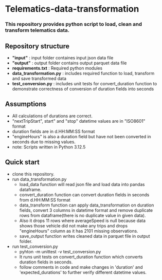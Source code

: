 # Telematics-data-transformation
### This repository provides python script to load, clean and transform telematics data.

## Repository structure
- **"input"** : input folder containes input json data file
- **"output"** : output folder contains output parquet data file
- **requirements.txt** : Required python modules
- **data_transformation.py** : includes required function to load, transform and save transformed data
- **test_conversion.py** : includes unit tests for convert_duration function to demonstrate correctness of conversion of duration fields into seconds

## Assumptions
- All calculations of durations are correct.
- "nextTripStart", start" and "stop" datetime values are in "ISO8601" format
- duration fields are in d.HH:MM:SS format
- "engineHours" is also a duration field but have not been converted in seconds due to missing values.
- note: Scripts written in Python 3.12.5

## Quick start
- clone this repository.
- run data_transformation.py
    - load_data function will read json file and load data into pandas dataframe.
    - convert_duration function can convert duration fields in seconds from d.HH:MM:SS format
    - data_transform function can apply data_transformation on duration fields, convert 3 columns in datetime format and remove duplicate rows from dataframe(there is no duplicate value in given data).
    - Also it drops 11 rows where averageSpeed is null because data shows those vehicle did not make any trips and drops "engineHours" column as it has 2101 missing observations.
    - save_output function writes cleaned data in parquet file in output folder.
- run test_conversion.py
    - pyhton -m unittest -v test_conversion.py
    - It runs unit tests on convert_duration function which converts duration fields in seconds.
    - follow comments in code and make changes in 'duration' and 'expected_durations' to further verify different datetime values.
